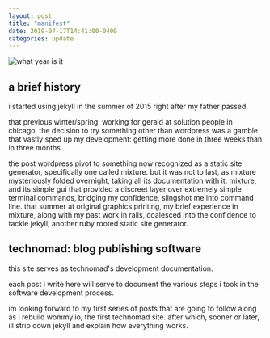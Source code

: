 ```yaml
---
layout: post
title: "manifest"
date: 2019-07-17T14:41:00-0400
categories: update
---
```

![what year is it](https://i.kym-cdn.com/entries/icons/original/000/007/784/what-year-is-it-robin-williams.jpg)

## a brief history

i started using jekyll in the summer of 2015 right after my father passed.

that previous winter/spring, working for gerald at solution people in chicago, the decision to try something other than wordpress was a gamble that vastly sped up my development: getting more done in three weeks than in three months.

the post wordpress pivot to something now recognized as a static site generator, specifically one called mixture. but it was not to last, as mixture mysteriously folded overnight, taking all its documentation with it. mixture, and its simple gui that provided a discreet layer over extremely simple terminal commands, bridging my confidence, slingshot me into command line. that summer at original graphics printing, my brief experience in mixture, along with my past work in rails, coalesced into the confidence to tackle jekyll, another ruby rooted static site generator.

## technomad: blog publishing software

this site serves as technomad's development documentation. 

each post i write here will serve to document the various steps i took in the software development process.

im looking forward to my first series of posts that are going to follow along as i rebuild wommy.io, the first technomad site. after which, sooner or later, ill strip down jekyll and explain how everything works.
